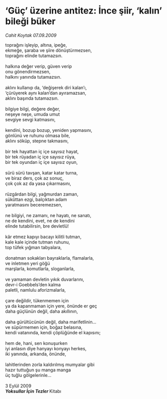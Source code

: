 # ‘Güç’ üzerine antitez: İnce şiir, ‘kalın’ bileği büker

*Cahit Koytak 07.09.2009*

<div class="taraf_structure_2col_1zq">
<div class="margen_n">



 <p>toprağını işleyip, altına, ipeğe, <br/>ekmeğe, şaraba ve şiire dönüştürmezsen, <br/>toprağını elinde tutamazsın. <br/><br/>halkına değer verip, güven verip <br/>onu gönendirmezsen, <br/>halkını yanında tutamazsın. <br/><br/>aklını kullanıp da, ‘değişerek diri kalan’ı, <br/>‘çürüyerek aynı kalan’dan ayıramazsan, <br/>aklını başında tutamazsın. <br/><br/>bilgiye bilgi, değere değer, <br/>neşeye neşe, umuda umut <br/>sevgiye sevgi katmasını, <br/><br/>kendini, bozup bozup, yeniden yapmasını, <br/>gönlünü ve ruhunu olmasa bile, <br/>aklını söküp, stepne takmasını, <br/><br/>bir tek hayattan iç içe sayısız hayat, <br/>bir tek rüyadan iç içe sayısız rüya, <br/>bir tek oyundan iç içe sayısız oyun, <br/><br/>sürü sürü tavşan, katar katar turna, <br/>ve biraz ders, çok az sonuç, <br/>çok çok az da yasa çıkarmasını, <br/><br/>rüzgârdan bilgi, yağmurdan zaman, <br/>sükûttan ezgi, balçıktan adam <br/>yaratmasını beceremezsen, <br/><br/>ne bilgiyi, ne zamanı, ne hayatı, ne sanatı, <br/>ne de kendini, evet, ne de kendini <br/>elinde tutabilirsin, bre devletlü! <br/><br/>kâr etmez kapıyı bacayı kilitli tutman, <br/>kale kale içinde tutman ruhunu, <br/>top tüfek yığman tabyalara, <br/><br/>donatman sokakları bayraklarla, flamalarla, <br/>ve inletmen yeri göğü <br/>marşlarla, komutlarla, sloganlarla, <br/><br/>ve yamaman devletin yıkık duvarlarını, <br/>devr-i Goebbels’den kalma <br/>paletli, namlulu aforizmalarla, <br/><br/>çare değildir, tükenmemen için <br/>ya da kapanmaman için yere, önünde er geç <br/>daha güçlünün değil, daha akıllının, <br/><br/>daha gürültücünün değil, daha marifetlinin... <br/>ve süpürmemen için, boğaz belasına, <br/>kendi vatanında, kendi çöplüğünde el kapısını; <br/><br/>hem de, hani, sen konuşurken <br/>iyi anlasın diye hanyayı konyayı herkes, <br/>iki yanında, arkanda, önünde, <br/><br/>lahitlerinden zorla kaldırılmış mumyalar gibi <br/>hazır tuttuğun şu manga manga <br/>üç tuğlu gölgelerinle... <br/><br/>3 Eylül 2009 <b><i><br/>Yoksullar İçin Tezler </i></b>Kitabı</p>
<br/>
<br/>
<br/>



<br/>


<div id="taraf_not">
</div>

</div>


</div>
